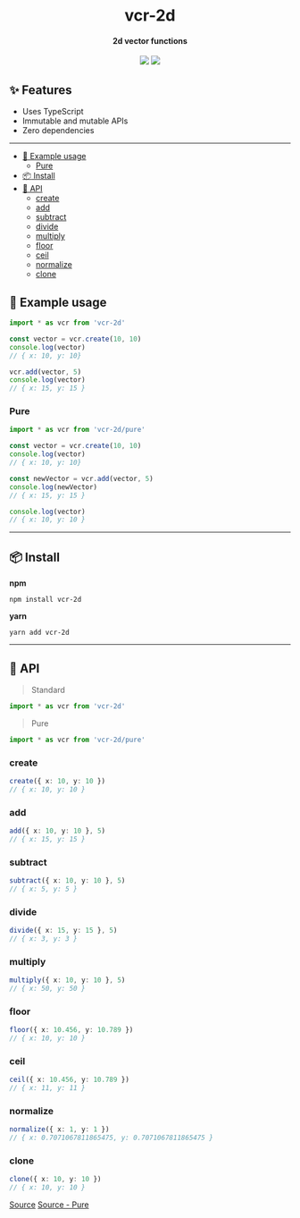 <h1 align="center">
  vcr-2d
</h1>
<h4 align="center">
    2d vector functions
</h4>

<div align="center">
  <img src="https://badgen.net/npm/v/vcr-2d?icon=npm" />
  <img src="https://badgen.net/bundlephobia/minzip/vcr-2d" />
</div>

## :sparkles: Features <!-- omit in toc -->

- Uses TypeScript
- Immutable and mutable APIs
- Zero dependencies

---

- [:wrench: Example usage](#wrench-example-usage)
  - [Pure](#pure)
- [:package: Install](#package-install)
- [:newspaper: API](#newspaper-api)
  - [create](#create)
  - [add](#add)
  - [subtract](#subtract)
  - [divide](#divide)
  - [multiply](#multiply)
  - [floor](#floor)
  - [ceil](#ceil)
  - [normalize](#normalize)
  - [clone](#clone)

## :wrench: Example usage

```ts
import * as vcr from 'vcr-2d'

const vector = vcr.create(10, 10)
console.log(vector)
// { x: 10, y: 10}

vcr.add(vector, 5)
console.log(vector)
// { x: 15, y: 15 }
```

### Pure

```ts
import * as vcr from 'vcr-2d/pure'

const vector = vcr.create(10, 10)
console.log(vector)
// { x: 10, y: 10}

const newVector = vcr.add(vector, 5)
console.log(newVector)
// { x: 15, y: 15 }

console.log(vector)
// { x: 10, y: 10 }
```

---

## :package: Install

**npm**

```
npm install vcr-2d
```

**yarn**

```
yarn add vcr-2d
```

---

## :newspaper: API

> Standard

```ts
import * as vcr from 'vcr-2d'
```

> Pure

```ts
import * as vcr from 'vcr-2d/pure'
```

### create

```ts
create({ x: 10, y: 10 })
// { x: 10, y: 10 }
```

### add

```ts
add({ x: 10, y: 10 }, 5)
// { x: 15, y: 15 }
```

### subtract

```ts
subtract({ x: 10, y: 10 }, 5)
// { x: 5, y: 5 }
```

### divide

```ts
divide({ x: 15, y: 15 }, 5)
// { x: 3, y: 3 }
```

### multiply

```ts
multiply({ x: 10, y: 10 }, 5)
// { x: 50, y: 50 }
```

### floor

```ts
floor({ x: 10.456, y: 10.789 })
// { x: 10, y: 10 }
```

### ceil

```ts
ceil({ x: 10.456, y: 10.789 })
// { x: 11, y: 11 }
```

### normalize

```ts
normalize({ x: 1, y: 1 })
// { x: 0.7071067811865475, y: 0.7071067811865475 }
```

### clone

```ts
clone({ x: 10, y: 10 })
// { x: 10, y: 10 }
```

[Source](src/index.ts)
[Source - Pure](src/pure.ts)
